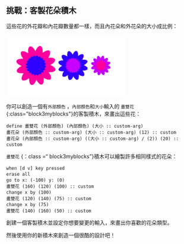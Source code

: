 ## 挑戰：客製花朵積木

這些花的外花瓣和內花瓣數量都一樣，而且內花朵和外花朵的大小成比例：

![截圖](images/flower-double-flowers.png)

你可以創造一個有`外部顏色` ，`內部顏色`和`大小`輸入的 `畫雙花`{:class="block3myblocks"}的客製積木，來畫出這些花：

```blocks3
define 畫雙花 (外部顏色) (內部顏色) (大小 :: custom-arg)
畫花朵 (外部顏色 :: custom-arg) (大小 :: custom-arg) (12) :: custom
畫花朵 (內部顏色 :: custom-arg) ((大小 :: custom-arg) / (2)) (20) :: custom
```

`畫雙花` {：class =“ block3myblocks”}積木可以繪製許多相同樣式的花朵：

```blocks3
when [d v] key pressed
erase all
go to x: (-100) y: (0)
畫雙花 (160) (120) (100) :: custom
change x by (100)
畫雙花 (120) (140) (75) :: custom
change x by (75)
畫雙花 (140) (160) (50) :: custom
```

創建一個客製積木並設定你想要變更的輸入，來畫出你喜歡的花朵類型。

然後使用你的新積木來創造一個很酷的設計吧！
